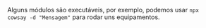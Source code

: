Alguns módulos são executáveis, por exemplo, podemos usar <code>npx cowsay -d "Mensagem"</code> para rodar uns equipamentos.
